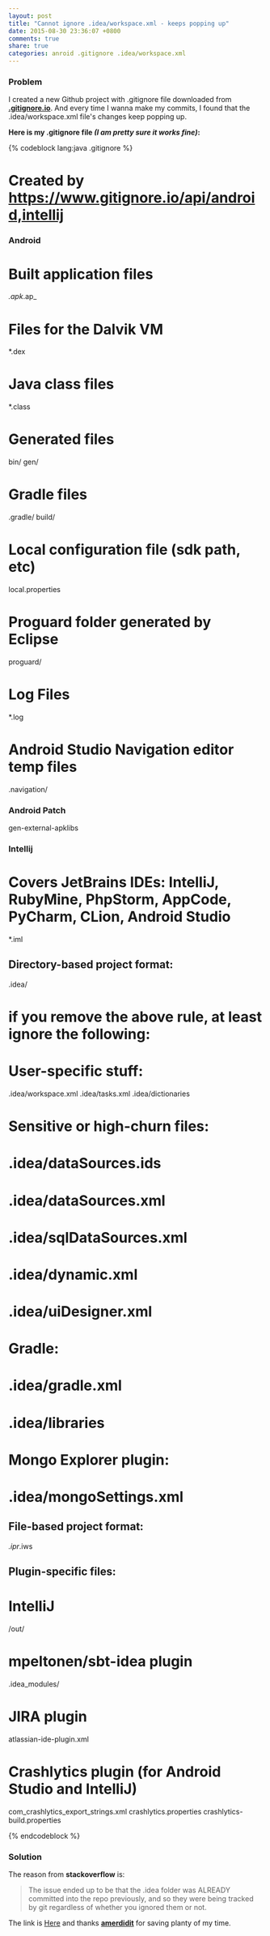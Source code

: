 ```yaml
---
layout: post
title: "Cannot ignore .idea/workspace.xml - keeps popping up" 
date: 2015-08-30 23:36:07 +0800 
comments: true 
share: true
categories: anroid .gitignore .idea/workspace.xml
---
```


<h3> Problem </h3>

I created a new Github project with .gitignore file downloaded from <strong><a href="https://www.gitignore.io/">.gitignore.io</a></strong>. And every time I wanna make my commits, I found that the .idea/workspace.xml file's changes keep popping up.

<p>
  <strong>Here is my .gitignore file <span style=" font-style:italic">(I am pretty sure it works fine)</span>:</strong>
</p>

<!--more-->

{% codeblock lang:java .gitignore %}

Created by https://www.gitignore.io/api/android,intellij
========================================================

### Android

Built application files
=======================

*.apk*.ap\_

Files for the Dalvik VM
=======================

*.dex

Java class files
================

*.class

Generated files
===============

bin/ gen/

Gradle files
============

.gradle/ build/

Local configuration file (sdk path, etc)
========================================

local.properties

Proguard folder generated by Eclipse
====================================

proguard/

Log Files
=========

*.log

Android Studio Navigation editor temp files
===========================================

.navigation/

### Android Patch

gen-external-apklibs

### Intellij

Covers JetBrains IDEs: IntelliJ, RubyMine, PhpStorm, AppCode, PyCharm, CLion, Android Studio
============================================================================================

*.iml

Directory-based project format:
-------------------------------

.idea/

if you remove the above rule, at least ignore the following:
============================================================

User-specific stuff:
====================

.idea/workspace.xml .idea/tasks.xml .idea/dictionaries

Sensitive or high-churn files:
==============================

.idea/dataSources.ids
=====================

.idea/dataSources.xml
=====================

.idea/sqlDataSources.xml
========================

.idea/dynamic.xml
=================

.idea/uiDesigner.xml
====================

Gradle:
=======

.idea/gradle.xml
================

.idea/libraries
===============

Mongo Explorer plugin:
======================

.idea/mongoSettings.xml
=======================

File-based project format:
--------------------------

*.ipr*.iws

Plugin-specific files:
----------------------

IntelliJ
========

/out/

mpeltonen/sbt-idea plugin
=========================

.idea_modules/

JIRA plugin
===========

atlassian-ide-plugin.xml

Crashlytics plugin (for Android Studio and IntelliJ)
====================================================

com_crashlytics_export_strings.xml crashlytics.properties crashlytics-build.properties

{% endcodeblock %}

<h3> Solution </h3> The reason from <strong>stackoverflow</strong> is:

> The issue ended up to be that the .idea folder was ALREADY committed into the repo previously, and so they were being tracked by git regardless of whether you ignored them or not.

The link is <a href="http://stackoverflow.com/questions/19973506/cannot-ignore-idea-workspace-xml-keeps-popping-up">Here</a> and thanks <a href="http://stackoverflow.com/users/1861553/amerdidit"><strong>amerdidit</strong></a> for saving planty of my time.
